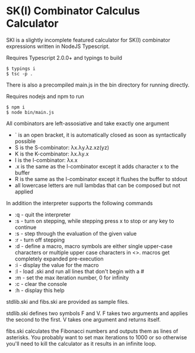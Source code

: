 # SK(I) Combinator Calculus Calculator

SKI is a slightly incomplete featured calculator for SK(I) combinator expressions written in NodeJS Typescript.

Requires Typescript 2.0.0+ and typings to build
```
$ typings i
$ tsc -p .
```
There is also a precompiled main.js in the bin directory for running directly.

Requires nodejs and npm to run
```
$ npm i
$ node bin/main.js
```
All combinators are left-assosiative and take exactly one argument
* ` is an open bracket, it is automatically closed as soon as syntactically possible
* S is the S-combinator: λx.λy.λz.xz(yz)
* K is the K-combinator: λx.λy.x
* I is the I-combinator: λx.x
* .x is the same as the I-combinator except it adds character x to the buffer
* R is the same as the I-combinator except it flushes the buffer to stdout
* all lowercase letters are null lambdas that can be composed but not applied

In addition the interpreter supports the following commands
* :q - quit the interpreter
* \:s - turn on stepping, while stepping press x to stop or any key to continue
* \:s <value> - step through the evaluation of the given value
* :r - turn off stepping
* \:d <symbol> <value> - define a macro, macro symbols are either single upper-case characters or multiple upper case characters in <>. macros get completely expanded pre-execution
* :i <symbol> - display the value for the macro <symbol>
* :l <filename> - load <filename>.ski and run all lines that don't begin with a #
* :m <number> - set the max iteration number, 0 for infinity
* :c - clear the console
* :h - display this help

stdlib.ski and fibs.ski are provided as sample files.

stdlib.ski defines two symbols F and V. F takes two arguments and applies the second to the first. V takes one argument and returns itself.

fibs.ski calculates the Fibonacci numbers and outputs them as lines of asterisks. You probably want to set max iterations to 1000 or so otherwise you'll need to kill the calculator as it results in an infinite loop.